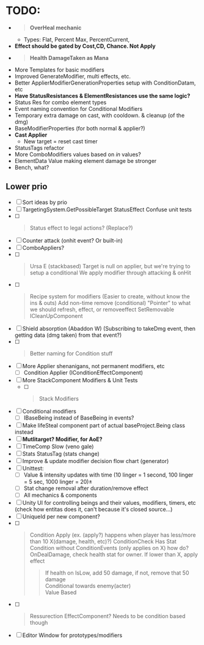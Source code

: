 # TODO:

* >**OverHeal mechanic**
  * Types: Flat, Percent Max, PercentCurrent,  
* **Effect should be gated by Cost,CD, Chance. Not Apply**
* >**Health DamageTaken as Mana** 
* More Templates for basic modifiers
* Improved GenerateModifier, multi effects, etc.
* Better ApplierModifierGenerationProperties setup with ConditionDatam, etc
* **Have StatusResistances & ElementResistances use the same logic?**
* Status Res for combo element types
* Event naming convention for Conditional Modifiers
* Temporary extra damage on cast, with cooldown. & cleanup (of the dmg)
* BaseModifierProperties (for both normal & applier?)
* **Cast Applier**
  * New target = reset cast timer
* StatusTags refactor
* More ComboModifiers values based on *in* values?
* ElementData Value making element damage be stronger 
* Bench, what?

## Lower prio

- [ ] Sort ideas by prio
- [ ] TargetingSystem.GetPossibleTarget StatusEffect Confuse unit tests
- [ ] >Status effect to legal actions? (Replace?)
- [ ] Counter attack (onhit event? Or built-in)
- [ ] ComboAppliers?
- [ ] >Ursa E (stackbased)
    Target is null on applier, but we're trying to setup a conditional
    We apply modifier through attacking & onHit
- [ ] >Recipe system for modifiers (Easier to create, without know the ins & outs)
    Add non-time remove (conditional)
    "Pointer" to what we should refresh, effect, or removeeffect
    SetRemovable ICleanUpComponent
- [ ] Shield absorption (Abaddon W) (Subscribing to takeDmg event, then getting data (dmg taken) from that event?)
- [ ] >Better naming for Condition stuff
- [ ] More Applier shenanigans, not permanent modifiers, etc
  - [ ] Condition Applier (IConditionEffectComponent)
- [ ] More StackComponent Modifiers & Unit Tests
  - [ ] >Stack Modifiers
- [ ] Conditional modifiers
  - [ ] IBaseBeing instead of BaseBeing in events? 
- [ ] Make lifeSteal component part of actual baseProject.Being class instead
- [ ] **Mutlitarget? Modifier, for AoE?**
- [ ] TimeComp Slow (veno gale)
- [ ] Stats StatusTag (stats change)
- [ ] Improve & update modifier decision flow chart (generator)
- [ ] Unittest:
  - [ ] Value & intensity updates with time (10 linger = 1 second, 100 linger = 5 sec, 1000 linger = 20)±
  - [ ] Stat change removal after duration/remove effect
  - [ ] All mechanics & components
- [ ] Unity UI for controlling beings and their values, modifiers, timers, etc (check how entitas does it, can't because it's closed source...)
- [ ] UniqueId per new component?
- [ ] >Condition Apply (ex. (apply?) happens when player has less/more than 10 X(damage, health, etc)?)
  > ConditionCheck Has Stat  
  > Condition without ConditionEvents (only applies on X) how do?  
  >  OnDealDamage, check health stat for owner. If lower than X, apply effect  
  >>  If health on IsLow, add 50 damage, if not, remove that 50 damage  
     Conditional towards enemy(acter)  
     Value Based   
- [ ] >Ressurection EffectComponent? Needs to be condition based though
- [ ] Editor Window for prototypes/modifiers